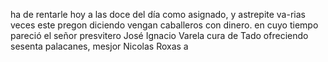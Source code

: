 ha de rentarle hoy a las doce del día como asignado, y astrepite va-rias veces este pregon diciendo vengan caballeros con dinero. en cuyo tiempo pareció el señor presvitero José Ignacio Varela cura de Tado ofreciendo sesenta palacanes, mesjor Nicolas Roxas a